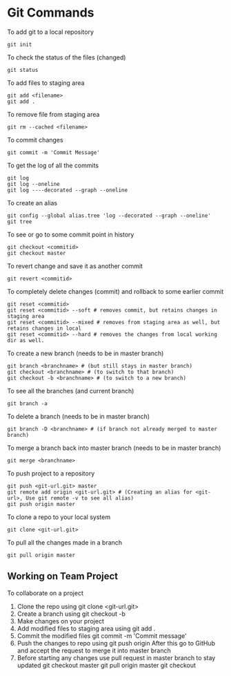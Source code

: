 # Git Commands

To add git to a local repository
```
git init
```


To check the status of the files (changed)
```
git status
```


To add files to staging area
```
git add <filename>
git add .
```


To remove file from staging area
```
git rm --cached <filename>
```


To commit changes 
```
git commit -m 'Commit Message'
```


To get the log of all the commits
```
git log
git log --oneline
git log ----decorated --graph --oneline
```
To create an alias
```
git config --global alias.tree 'log --decorated --graph --oneline'
git tree
```

To see or go to some commit point in history
```
git checkout <commitid>
git checkout master
```


To revert change and save it as another commit
```
git revert <commitid>
```


To completely delete changes (commit) and rollback to some earlier commit
```
git reset <commitid>
git reset <commitid> --soft # removes commit, but retains changes in staging area
git reset <commitid> --mixed # removes from staging area as well, but retains changes in local 
git reset <commitid> --hard # removes the changes from local working dir as well.
```


To create a new branch (needs to be in master branch)
```
git branch <branchname> # (but still stays in master branch)
git checkout <branchname> # (to switch to that branch)
git checkout -b <branchname> # (to switch to a new branch)
```


To see all the branches (and current branch)
```
git branch -a
```


To delete a branch (needs to be in master branch)
```
git branch -D <branchname> # (if branch not already merged to master branch)
```


To merge a branch back into master branch (needs to be in master branch)
```
git merge <branchname>
```


To push project to a repository
```
git push <git-url.git> master
git remote add origin <git-url.git> # (Creating an alias for <git-url>, Use git remote -v to see all alias)
git push origin master
```


To clone a repo to your local system
```
git clone <git-url.git>
```


To pull all the changes made in a branch
```
git pull origin master
```

## Working on Team Project

To collaborate on a project
1) Clone the repo using 
    git clone <git-url.git>
2) Create a branch using 
    git checkout -b <branchname>
3) Make changes on your project
4) Add modified files to staging area using 
    git add .
5) Commit the modified files
    git commit -m 'Commit message'
6) Push the changes to repo using
    git push origin <branchname>
    After this go to GitHub and accept the request to merge it into master branch
7) Before starting any changes use pull request in master branch to stay updated
    git checkout master
    git pull origin master
    git checkout <branchname>

